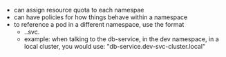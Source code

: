 - can assign resource quota to each namespae
- can have policies for how things behave within a namespace
- to reference a pod in a different namespace, use the format
    - <serviceName>.<namespaceName>.svc.<domainName>
    - example: when talking to the db-service, in the dev namespace, in a local cluster,
    you would use: "db-service.dev-svc-cluster.local"